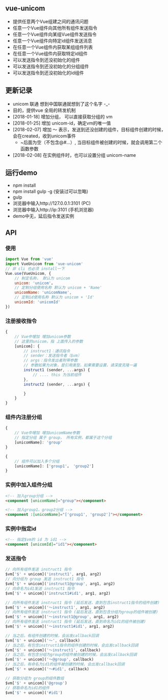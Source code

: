 ## vue-unicom
- 提供任意两个Vue组建之间的通讯问题
- 任意一个Vue组件向其他所有组件发送指令
- 任意一个Vue组件向某组Vue组件发送指令
- 任意一个Vue组件向特定id组件发送消息
- 在任意一个Vue组件内获取某组组件列表
- 在任意一个Vue组件内获取特定id组件
- 可以发送指令到还没初始化的组件
- 可以发送指令到还没初始化的分组组件
- 可以发送指令到还没初始化的id组件

## 更新记录
* unicom 联通 想到中国联通就想到了这个名字 -_-
* 目的，提供vue 全局的转发机制
* [2018-01-18] 增加分组， 可以直接获取分组的 vm
* [2018-01-25] 增加 unicom-id，确定vm的唯一值
* [2018-02-07] 增加 ～ 表示，发送到还没创建的组件，目标组件创建的时候，会在created，收到unicom事件
    * ~后面为空（不包含@#...）, 当目标组件被创建的时候，就会调用第二个函数参数
* [2018-02-08] 在实例组件时，也可以设置分组 unicom-name

## 运行demo
- npm install
- npm install gulp -g   (安装过可以忽略)
- gulp
- 浏览器中输入http://127.0.0.1:3101 (PC)
- 浏览器中输入http://ip:3101 (手机浏览器)
- demo中无，延后指令发送实例

## API

### 使用 
````javascript
import Vue from 'vue'
import VueUnicom from 'vue-unicom'
// 非 cli 也必须 install一下
Vue.use(VueUnicom, {
    // 制定名称， 默认为 unicom
    unicom: 'unicom'，
    // 定制分组使用名称 默认为 unicom + 'Name'
    unicomName: 'unicomName',
    // 定制id使用名称 默认为 unicom + 'Id'
    unicomId: 'unicomId'
})
````

### 注册接收指令
````javascript
{
    // Vue中增加 增加unicom参数
    // 这里的unicom，指 上面传入的参数
    [unicom]: {
        // instruct1：通讯指令
        // sender：发送指令者（$vm）
        // args：指令发出者附带参数
        // 参数如果为对象，是引用类型，如果需要设置，请深度克隆一遍
        instruct1 (sender, ...args) {
            // .... this 为当前组件
        },
        instruct2 (sender, ...args) {

        }
    }
}
````

### 组件内注册分组
````javascript
{
    // Vue中增加 增加unicomName参数
    // 指定分组 属于 group， 所有实例，都属于这个分组
    [unicomName]: 'group'
}

{
    // 组件可以加入多个分组
    [unicomName]: ['group1'， 'group2']
}
````

### 实例中加入组件分组
````html
<!-- 加入group分组 -->
<component [unicomName]="group"></component>

<!-- 加入group1、group2分组 -->
<component :[unicomName]="['group1', 'group2']"></component>

````

### 实例中指定id
````html
<!-- 指定$vm的 id 为 id1 -->
<component [unicomId]="id1"></component>
````

### 发送指令
````javascript
// 向所有组件发送 instruct1 指令
$vm['$' + unicom]('instruct1', arg1, arg2)
// 向分组为 group 发送 instruct1 指令
$vm['$' + unicom]('instruct1@group', arg1, arg2)
// 向命名为id1发送 instruct1 指令
$vm['$' + unicom]('instruct1#id1', arg1, arg2)

// 向所有组件发送 instruct1 指令 (延后发送，直到包含instruct1指令的组件创建)
$vm['$' + unicom]('～instruct1', arg1, arg2)
// 向所有组件发送 instruct1 指令 (延后发送，直到包含分组为group的组件被创建)
$vm['$' + unicom]('～instruct1@group', arg1, arg2)
// 向所有组件发送 instruct1 指令 (延后发送，直到命名为id1的组件被创建)
$vm['$' + unicom]('～instruct1#id1', arg1, arg2)

// 当之后，有组件创建的时候，会出发callback回调
$vm['$' + unicom]('～', callback)
// 当之后，有包含instruct1指令的组件创建的时候，会出发callback回调
$vm['$' + unicom]('～instruct1', callback)
// 当之后，有包含分组为group的组件被创建的时候，会出发callback回调
$vm['$' + unicom]('～@group', callback)
// 当之后，有命名为id1的组件被创建的时候，会出发callback回调
$vm['$' + unicom]('～#id1', callback)

// 获取分组为 group的组件数组
$vm['$' + unicom]('@group')
// 获取命名为id1的组件
$vm['$' + unicom]('#id1')

````